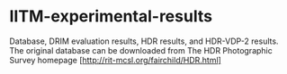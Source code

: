 # IITM-experimental-results
Database, DRIM evaluation results,  HDR results, and HDR-VDP-2 results.
The original database can be downloaded from The HDR Photographic Survey homepage [http://rit-mcsl.org/fairchild/HDR.html]

